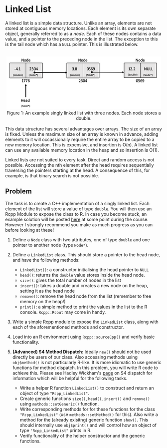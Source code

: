 
# Linked List

A linked list is a simple data structure. Unlike an array, elements are not stored at contiguous memory locations. Each element is its own separate object, generally referred to as a *node*. Each of these nodes contains a data value, and a pointer to the preceding node in the list. The exception to this is the tail node which has a `NULL` pointer. This is illustrated below.

<br>
<center><img src = "./figs/linked_list_example.png"></center>
<center> Figure 1: An example singly linked list with three nodes. Each node stores a double. </center>
<br>
This data structure has several advantages over arrays. The size of an array is fixed. Unless the maximum size of an array is known in advance, adding elements to it will occassionally require the entire array to be copied to a new memory location. This is expensive, and insertion is O(n). A linked list can use any available memory location in the heap and so insertion is O(1).

Linked lists are not suited to every task. Direct and random access is not possible. Accessing the nth element after the head requires sequentially traversing the pointers starting at the head. A consequence of this, for example, is that binary search is not possible.

## Problem

The task is to create a C++ implementation of a singly linked list. Each element of the list will store a value of type `double`. You will then use an Rcpp Module to expose the class to R. In case you become stuck, an example solution will be posted [here](../solutions/linkedlist) at some point during the course. However I strongly recommend you make as much progress as you can before looking at these!

1. Define a `Node` class with two attributes, one of type `double` and one pointer to another node (type `Node*`).

2. Define a `LinkedList` class. This should store a pointer to the head node, and have the following methods:

    - `LinkedList()`: a constructor initialising the head pointer to `NULL`
    - `head()`: returns the `double` value stores inside the head node.
    - `size()`: gives the total number of nodes in the list
    - `insert()`: takes a double and creates a new node on the heap, setting it as the head node
    - `remove()`: remove the head node from the list (remember to free memory on the heap!)
    - `print()`: a simple method to print the values in the list to the R console. `Rcpp::Rcout` may come in handy.

3. Write a simple Rcpp module to expose the `LinkedList` class, along with each of the aforementioned methods and constructor.

4. Load into an R environment using `Rcpp::sourceCpp()` and verify basic functionality.

5. **(Advanced) S4 Method Dispatch:** Ideally `new()` should not be used directly be users of our class. Also accessing methods using `obj$method()` is not particularly R-like. It is more idiomatic to use generic functions for method dispatch. In this problem, you will write R code to achieve this. Please see Hadley Wickham's [page](https://adv-r.hadley.nz/s4.html) on S4 dispatch for information which will be helpful for the following tasks. 

    - Write a helper R function `LinkedList()` to construct and return an object of type `"Rcpp_LinkedList"`.
    - Create generic functions `size()`, `head()`, `insert()` and `remove()` using `methods::setGeneric()` function. 
    - Write corresponding methods for for these functions for the class `"Rcpp_LinkedList"` (use `methods::setMethod()` for this). Also write a method for the (already exisitng) generic function `show()`. This should 
    internally use `obj$print()` and will control how an object of type `"Rcpp_LinkedList"` prints in R.
    - Verify functionality of the helper constructor and the generic functions.


